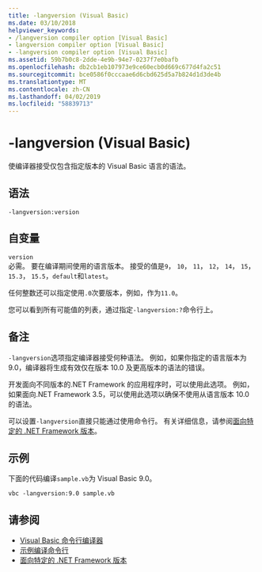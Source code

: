 ```yaml
---
title: -langversion (Visual Basic)
ms.date: 03/10/2018
helpviewer_keywords:
- /langversion compiler option [Visual Basic]
- langversion compiler option [Visual Basic]
- -langversion compiler option [Visual Basic]
ms.assetid: 59b7b0c8-2dde-4e9b-94e7-0237f7e0bafb
ms.openlocfilehash: db2cb1eb107973e9ce60ecb0d669c677d4fa2c51
ms.sourcegitcommit: bce0586f0cccaae6d6cbd625d5a7b824d1d3de4b
ms.translationtype: MT
ms.contentlocale: zh-CN
ms.lasthandoff: 04/02/2019
ms.locfileid: "58839713"
---
```

# <a name="-langversion-visual-basic"></a>-langversion (Visual Basic)
使编译器接受仅包含指定版本的 Visual Basic 语言的语法。  
  
## <a name="syntax"></a>语法  
  
```  
-langversion:version  
```  
  
## <a name="arguments"></a>自变量  
 `version`  
 必需。 要在编译期间使用的语言版本。 接受的值是`9`， `10`， `11`， `12`， `14`， `15`， `15.3`， `15.5`，`default`和`latest`。

 任何整数还可以指定使用`.0`次要版本，例如，作为`11.0`。

 您可以看到所有可能值的列表，通过指定`-langversion:?`命令行上。  
  
## <a name="remarks"></a>备注  
 `-langversion`选项指定编译器接受何种语法。 例如，如果你指定的语言版本为 9.0，编译器将生成有效仅在版本 10.0 及更高版本的语法的错误。  
  
 开发面向不同版本的.NET Framework 的应用程序时，可以使用此选项。 例如，如果面向.NET Framework 3.5，可以使用此选项以确保不使用从语言版本 10.0 的语法。  
  
 可以设置`-langversion`直接只能通过使用命令行。 有关详细信息，请参阅[面向特定的 .NET Framework 版本](/visualstudio/ide/targeting-a-specific-dotnet-framework-version)。  
  
## <a name="example"></a>示例  
 下面的代码编译`sample.vb`为 Visual Basic 9.0。  
  
```console  
vbc -langversion:9.0 sample.vb  
```  
  
## <a name="see-also"></a>请参阅

- [Visual Basic 命令行编译器](../../../visual-basic/reference/command-line-compiler/index.md)
- [示例编译命令行](../../../visual-basic/reference/command-line-compiler/sample-compilation-command-lines.md)
- [面向特定的 .NET Framework 版本](/visualstudio/ide/targeting-a-specific-dotnet-framework-version)
